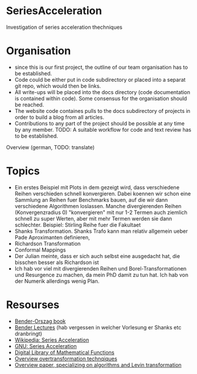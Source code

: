 # SeriesAcceleration
Investigation of series acceleration thechniques

# Organisation
- since this is our first project, the outline of our team organisation has to be established.
- Code could be either put in code subdirectory or placed into a separat git repo, which would then be links.
- All write-ups will be placed into the docs directory (code documentation is contained within code). Some consensus for the organisation should be reached.
- The website code containes pulls to the docs subdirectory of projects in order to build a blog from all articles.
- Contributions to any part of the project should be possible at any time by any member. TODO: A suitable workflow for code and text review has to be established.

Overview (german, TODO: translate)
# Topics
- Ein erstes Beispiel mit Plots in dem gezeigt wird, dass verschiedene Reihen verschieden schnell konvergieren. Dabei koennen wir schon eine Sammlung an Reihen fuer Benchmarks bauen, auf die wir dann verschiedene Algorithmen loslassen. Manche divergierenden Reihen (Konvergenzradius 0) "konvergieren" mit nur 1-2 Termen auch ziemlich schnell zu super Werten, aber mit mehr Termen werden sie dann schlechter. Beispiel: Stirling Reihe fuer die Fakultaet
- Shanks Transformation. Shanks Trafo kann man relativ allgemein ueber Pade Aproximanten definieren,
- Richardson Transformation
- Conformal Mappings
- Der Julian meinte, dass er sich auch selbst eine ausgedacht hat, die bisschen besser als Richardson ist
- Ich hab vor viel mit divergierenden Reihen und Borel-Transformationen und Resurgence zu machen, da mein PhD damit zu tun hat. Ich hab von der Numerik allerdings wenig Plan.

# Resourses
- [Bender-Orszag book](https://www.springer.com/us/book/9780387989310)
- [Bender Lectures](https://www.youtube.com/watch?v=LYNOGk3ZjFM) (hab vergessen in welcher Vorlesung er Shanks etc dranbringt)
- [Wikipedia: Series Acceleration](https://en.wikipedia.org/wiki/Series_acceleration)
- [GNU: Series Acceleration](https://www.gnu.org/software/gsl/doc/html/sum.html)
- [Digital Library of Mathematical Functions](https://dlmf.nist.gov/3.9)
- [Overview overtransformation technqiques](https://www.cis.twcu.ac.jp/~osada/thesis_osada.pdf)
- [Overview paper, specializing on algorithms and Levin transformation](https://arxiv.org/pdf/math/0306302.pdf)
